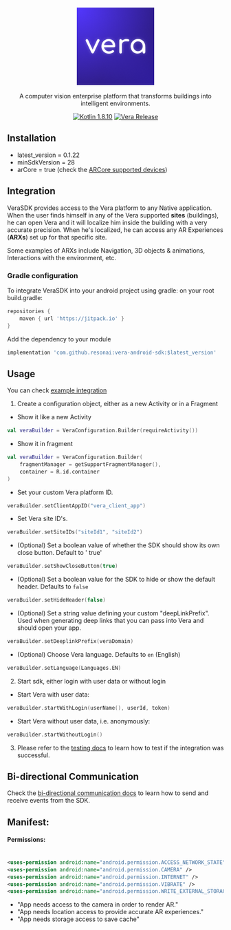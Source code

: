 <p align="center">
    <img alt="Vera: A computer vision enterprise platform that transforms buildings into intelligent environments" src="https://github.com/resonai/vera-ios-sdk/raw/readme/Vera.png">
</p>
<p align="center">
A computer vision enterprise platform that transforms buildings into intelligent environments.
</p>

<p align="center">
    <a href="https://kotlinlang.org/"><img alt="Kotlin 1.8.10" src="https://img.shields.io/badge/kotlin-1.8.10-8A2BE2.svg?style=flat"></a>
    <a href="https://github.com/resonai/vera-android-sdk/releases"><img alt="Vera Release" src="https://img.shields.io/github/v/release/resonai/vera-android-sdk"></a>
</p>

## Installation

- latest_version = 0.1.22
- minSdkVersion = 28
- arCore = true (check the [ARCore supported devices](https://developers.google.com/ar/devices))

## Integration
VeraSDK provides access to the Vera platform to any Native application. When the user finds himself in any of the Vera supported **sites** (buildings), he can open Vera and it will localize him inside the building with a very accurate precision. When he's localized, he can access any AR Experiences (**ARXs**) set up for that specific site.

Some examples of ARXs include Navigation, 3D objects & animations, Interactions with the environment, etc.

### Gradle configuration

To integrate VeraSDK into your android project using gradle:
on your root build.gradle:

```groovy
repositories {
    maven { url 'https://jitpack.io' }
}
```

Add the dependency to your module

```groovy
implementation 'com.github.resonai:vera-android-sdk:$latest_version'
```

## Usage
You can check [example integration](https://github.com/resonai/vera-android-sdk/blob/97a715517ca69fb06adc7cfd90c90169d7bcaeca/app/src/main/java/com/app/vera/demo/LoginActivity.kt#L65)

1. Create a configuration object, either as a new Activity or in a Fragment

- Show it like a new Activity

```kotlin
val veraBuilder = VeraConfiguration.Builder(requireActivity())
```

- Show it in fragment

```kotlin
val veraBuilder = VeraConfiguration.Builder(
    fragmentManager = getSupportFragmentManager(),
    container = R.id.container
)
```

- Set your custom Vera platform ID.

```kotlin
veraBuilder.setClientAppID("vera_client_app")
```

- Set Vera site ID's.

```kotlin
veraBuilder.setSiteIDs("siteId1", "siteId2")
```

- (Optional) Set a boolean value of whether the SDK should show its own close button. Default to '
  true'

```kotlin
veraBuilder.setShowCloseButton(true)
```

- (Optional) Set a boolean value for the SDK to hide or show the default header. Defaults
  to `false`

```kotlin
veraBuilder.setHideHeader(false)
```

- (Optional) Set a string value defining your custom "deepLinkPrefix". Used when generating deep
  links that you can pass into Vera and should open your app.

```kotlin
veraBuilder.setDeeplinkPrefix(veraDomain)
```

- (Optional) Choose Vera language. Defaults to `en` (English)

```kotlin
veraBuilder.setLanguage(Languages.EN)
```

2. Start sdk, either login with user data or without login

- Start Vera with user data:

```kotlin
veraBuilder.startWithLogin(userName(), userId, token)
```

- Start Vera without user data, i.e. anonymously:

```kotlin
veraBuilder.startWithoutLogin()
```

3. Please refer to the [testing docs](./docs/testing.md) to learn how to test if the integration was successful.

## Bi-directional Communication

Check the [bi-directional communication docs](./docs/bidirectional-communication.md) to learn how to
send and receive events from the SDK.

## Manifest:

#### Permissions:

```xml

<uses-permission android:name="android.permission.ACCESS_NETWORK_STATE" />
<uses-permission android:name="android.permission.CAMERA" />
<uses-permission android:name="android.permission.INTERNET" />
<uses-permission android:name="android.permission.VIBRATE" />
<uses-permission android:name="android.permission.WRITE_EXTERNAL_STORAGE" tools:ignore="ScopedStorage" />
```

* "App needs access to the camera in order to render AR."
* "App needs location access to provide accurate AR experiences."
* "App needs storage access to save cache"
